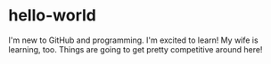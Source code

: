 # hello-world
I'm new to GitHub and programming. I'm excited to learn!
My wife is learning, too. Things are going to get pretty competitive around here!
